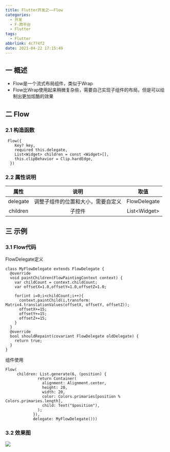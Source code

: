 ```yaml
---
title: Flutter开发之——Flow
categories:
  - 开发
  - F-跨平台
  - Flutter
tags:
  - Flutter
abbrlink: 4c774f2
date: 2021-04-22 17:15:49
---
```

## 一 概述

* Flow是一个流式布局组件，类似于Wrap
* Flow比Wrap使用起来稍微复杂些，需要自己实现子组件的布局，但是可以绘制出更加炫酷的效果

<!--more-->

## 二 Flow

### 2.1 构造函数

```
 Flow({
    Key? key,
    required this.delegate,
    List<Widget> children = const <Widget>[],
    this.clipBehavior = Clip.hardEdge,
  }) 
```

### 2.2 属性说明

|   属性   |                说明                |     取值      |
| :------: | :--------------------------------: | :-----------: |
| delegate | 调整子组件的位置和大小，需要自定义 | FlowDelegate  |
| children |               子控件               | List\<Widget> |

## 三 示例

### 3.1 Flow代码

FlowDelegate定义

```
class MyFlowDelegate extends FlowDelegate {
  @override
  void paintChildren(FlowPaintingContext context) {
    var childCount = context.childCount;
    var offsetX=1.0,offsetY=1.0,offsetZ=1.0;

    for(int i=0;i<childCount;i++){
      context.paintChild(i,transform: Matrix4.translationValues(offsetX, offsetY, offsetZ));
      offsetX+=15;
      offsetY+=15;
      offsetZ+=15;
    }
  }
  @override
  bool shouldRepaint(covariant FlowDelegate oldDelegate) {
    return true;
  }
}
```

组件使用

```
Flow(
     children: List.generate(6, (position) {
              return Container(
                alignment: Alignment.center,
                height: 20,
                width: 20,
                color: Colors.primaries[position % Colors.primaries.length],
                child: Text("$position"),
              );
            }),
            delegate: MyFlowDelegate()))
```

### 3.2 效果图

![][1]


[1]:https://cdn.staticaly.com/gh/PGzxc/CDN/master/blog-flutter/flutter-flow-sample.png